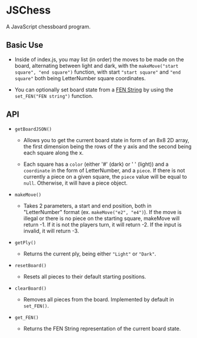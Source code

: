 # JSChess

A JavaScript chessboard program.

## Basic Use

- Inside of index.js, you may list (in order) the moves to be made on the board, alternating between light and dark, with the `makeMove("start square", "end square")` function, with start `"start square"` and `"end square"` both being LetterNumber square coordinates.

- You can optionally set board state from a [FEN String](https://en.wikipedia.org/wiki/Forsyth%E2%80%93Edwards_Notation) by using the `set_FEN("FEN string")` function.

## API

- `getBoardJSON()`

  - Allows you to get the current board state in form of an 8x8 2D array, the first dimension being the rows of the y axis and the second being each square along the x.

  - Each square has a `color` (either '#' (dark) or ' ' (light)) and a `coordinate` in the form of LetterNumber, and a `piece`. If there is not currently a piece on a given square, the `piece` value will be equal to `null`. Otherwise, it will have a piece object.

- `makeMove()`

  - Takes 2 parameters, a start and end position, both in "LetterNumber" format (ex. `makeMove("e2", "e4")`). If the move is illegal or there is no piece on the starting square, makeMove will return -1. If it is not the players turn, it will return -2. If the input is invalid, it will return -3.

- `getPly()`

  - Returns the current ply, being either `"Light"` or `"Dark"`.

- `resetBoard()`

  - Resets all pieces to their default starting positions.

- `clearBoard()`

  - Removes all pieces from the board. Implemented by default in `set_FEN()`.

- `get_FEN()`

  - Returns the FEN String representation of the current board state.
